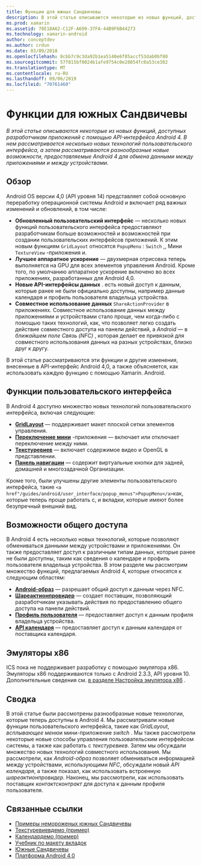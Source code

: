 ```yaml
---
title: Функции для южных Сандвичевы
description: В этой статье описываются некоторые из новых функций, доступных разработчикам приложений с помощью API-интерфейса Android 4. В нем рассматривается несколько новых технологий пользовательского интерфейса, а затем рассматриваются разнообразные новые возможности, предоставляемые Android 4 для обмена данными между приложениями и между устройствами.
ms.prod: xamarin
ms.assetid: 78E18A62-C12F-A699-37FA-44B9F6B44273
ms.technology: xamarin-android
author: conceptdev
ms.author: crdun
ms.date: 03/09/2018
ms.openlocfilehash: 8cbb7c9c3da92b1ea5140e6f85accf53dab0bf80
ms.sourcegitcommit: 57f815bf0024b1afe9754c0e28054fc0a53ce302
ms.translationtype: MT
ms.contentlocale: ru-RU
ms.lasthandoff: 09/06/2019
ms.locfileid: "70761460"
---
```

# <a name="ice-cream-sandwich-features"></a>Функции для южных Сандвичевы

_В этой статье описываются некоторые из новых функций, доступных разработчикам приложений с помощью API-интерфейса Android 4. В нем рассматривается несколько новых технологий пользовательского интерфейса, а затем рассматриваются разнообразные новые возможности, предоставляемые Android 4 для обмена данными между приложениями и между устройствами._

## <a name="overview"></a>Обзор

Android OS версии 4,0 (API уровня 14) представляет собой основную переработку операционной системы Android и включает ряд важных изменений и обновлений, в том числе:

- **Обновленный пользовательский интерфейс** — несколько новых функций пользовательского интерфейса предоставляют разработчикам больше возможностей и возможностей при создании пользовательских интерфейсов приложений. К этим новым функциям `GridLayout` относятся `PopupMenu` : `Switch` ,, Мини `TextureView` -приложения и. 
- **Лучшее аппаратное ускорение** — двухмерная отрисовка теперь выполняется на GPU для всех элементов управления Android. Кроме того, по умолчанию аппаратное ускорение включено во всех приложениях, разработанных для Android 4,0. 
- **Новые API-интерфейсы данных** . есть новый доступ к данным, которые ранее не были официально доступны, например данные календаря и профиль пользователя владельца устройства. 
- **Совместное использование данных** `ShareActionProvider` в приложениях. Совместное использование данных между приложениями и устройствами стало проще, чем когда-либо с помощью таких технологий, как, что позволяет легко создать действие совместного доступа на панели действий, а *Android* — в *ближайшем поле Связь (NFC)* , которая делает ее привязкой для совместного использования данных на разных устройствах, близко друг к другу. 

В этой статье рассматриваются эти функции и другие изменения, внесенные в API-интерфейс Android 4,0, а также объясняется, как использовать каждую функцию с помощью Xamarin. Android.

## <a name="user-interface-features"></a>Функции пользовательского интерфейса

В Android 4 доступно множество новых технологий пользовательского интерфейса, включая следующие:

- **[GridLayout](~/android/user-interface/layouts/grid-layout.md)** — поддерживает макет плоской сетки элементов управления. 
- **[Переключение мини](~/android/user-interface/controls/switch.md)** -приложения — включает или отключает переключение между ними. 
- **[Текстуревиев](~/android/user-interface/controls/texture-view.md)** — включает содержимое видео и OpenGL в представлении. 
- **[Панель навигации](~/android/user-interface/controls/navigation-bar.md)** — содержит виртуальные кнопки для задней, домашней и многозадачной Организации. 

Кроме того, были улучшены другие элементы пользовательского интерфейса, такие `<a href"/guides/android/user_interface/popup_menus">PopupMenu</a>`как, которые теперь проще работать с, и вкладки, которые имеют более безупречный внешний вид.

## <a name="sharing-features"></a>Возможности общего доступа

В Android 4 есть несколько новых технологий, которые позволяют обмениваться данными между устройствами и приложениями. Он также предоставляет доступ к различным типам данных, которые ранее не были доступны, таким как сведения о календаре и профиль пользователя владельца устройства. В этом разделе мы рассмотрим множество функций, предлагаемых Android 4, которые относятся к следующим областям:

- **[Android-образ](~/android/platform/android-beam.md)** — разрешает общий доступ к данным через NFC.
- **[Шареактионпровидер](~/android/user-interface/controls/action-bar.md)** — создает поставщик, позволяющий разработчикам указывать действия по предоставлению общего доступа на панели действий. 
- **[Профиль пользователя](~/android/user-interface/user-profile.md)** — предоставляет доступ к данным профиля владельца устройства. 
- **[API календаря](~/android/user-interface/controls/calendar.md)** — предоставляет доступ к данным календаря от поставщика календаря. 

## <a name="x86-emulators"></a>Эмуляторы x86

ICS пока не поддерживает разработку с помощью эмулятора x86. Эмуляторы x86 поддерживаются только с Android 2.3.3, API уровня 10. Дополнительные сведения см. [в разделе Настройка эмулятора x86](~/android/get-started/installation/android-emulator/index.md) .

## <a name="summary"></a>Сводка

В этой статье были рассмотрены разнообразные новые технологии, которые теперь доступны в Android 4. Мы рассматривали новые функции пользовательского интерфейса, такие как *GridLayout*, *всплывающее меню*и мини-приложение *switch* . Мы также рассмотрели некоторые новые способы управления пользовательским интерфейсом системы, а также как работать с *текстуревиев*. Затем мы обсуждали множество новых технологий совместного использования. Мы рассмотрели, как *Android-образ* позволяет обмениваться информацией между устройствами, использующими *NFC*, обсуждали новый *API календаря*, а также показал, как использовать встроенную *шареактионпровидер*.
Наконец, мы рассмотрели, как использовать поставщик *контактсконтракт* для доступа к данным профиля пользователя.

## <a name="related-links"></a>Связанные ссылки

- [Примеры немороженых южных Сандвичевы](https://docs.microsoft.com/samples/xamarin/monodroid-samples/platformfeatures-ics-samples)
- [Текстуревиевдемо (пример)](https://docs.microsoft.com/samples/xamarin/monodroid-samples/textureviewdemo)
- [Календардемо (пример)](https://docs.microsoft.com/samples/xamarin/monodroid-samples/calendardemo)
- [Учебник по макету вкладок](~/android/user-interface/layouts/tab-layout/index.md)
- [Южные Сандвичевы](https://developer.android.com/about/versions/android-4.0-highlights.html)
- [Платформа Android 4,0](https://developer.android.com/about/versions/android-4.0.html)
